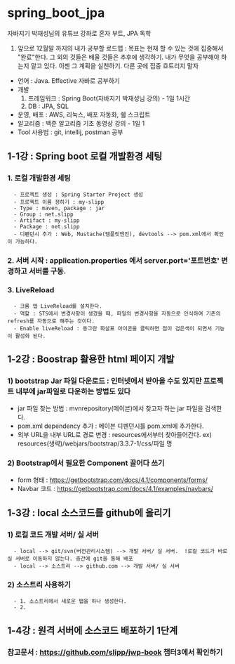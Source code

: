 # spring_boot_jpa
자바지기 박재성님의 유튜브 강좌로 혼자 부트, JPA 독학

1) 앞으로 12월말 까지의 내가 공부할 로드맵 : 목표는 현재 할 수 있는 것에 집중해서 "완료"한다. 그 외의 것들은 배울 것들은 추후에 생각하기.
   내가 무엇을 공부해야 하는지 알고 있다. 이젠 그 계획을 실천하기. 다른 곳에 집중 흐트리지 말자
 - 언어 : Java. Effective 자바로 공부하기
 - 개발
   1) 프레임워크 : Spring Boot(자바지기 박재성님 강의)  - 1일 1시간
   2) DB : JPA, SQL
 - 운영, 배포 : AWS, 리눅스, 배포 자동화, 쉘 스크립트
 - 알고리즘 : 백준 알고리즘 기초 동영상 강의 - 1일 1
 - Tool 사용법 : git, intellij, postman 공부

## 1-1강 : Spring boot 로컬 개발환경 세팅
### 1. 로컬 개발환경 세팅
      - 프로젝트 생성 : Spring Starter Project 생성
      - 프로젝트 이름 정하기 : my-slipp
      - Type : maven, package : jar
      - Group : net.slipp
      - Artifact : my-slipp
      - Package : net.slipp
      - 디펜던시 추가 : Web, Mustache(템플릿엔진), devtools --> pom.xml에서 확인이 가능하다.
 
 ### 2. 서버 시작 : application.properties 에서 server.port='포트번호' 변경하고 서버를 구동.
 ### 3. LiveReload
      - 크롬 앱 LiveReload를 설치한다.
      - 역할 : STS에서 변경사항이 생겼을 때, 파일의 변경사항을 자동으로 인식하여 기존의 refresh를 자동으로 해주는 것이다.
      - Enable liveReload : 동그란 화살표 아이콘을 클릭하면 점이 검은색이 되면서 기능이 활성화 된다.


## 1-2강 : Boostrap 활용한 html 페이지 개발
### 1) bootstrap Jar 파일 다운로드 : 인터넷에서 받아올 수도 있지만 프로젝트 내부에 jar파일로 다운하는 방법도 있다
   - jar 파일 찾는 방법 : mvnrepository(메이븐)에서 찾고자 하는 jar 파일을 검색한다.
   - pom.xml dependency 추가 : 메이븐 디펜던시를 pom.xml에 추가한다.
   - 외부 URL을 내부 URL로 경로 변경 : resources에서부터 찾아들어간다.
    ex) resources(생략)/webjars/bootstrap/3.3.7-1/css/파일 명
    
### 2) Bootstrap에서 필요한 Component 끌어다 쓰기
  - form 형태 : https://getbootstrap.com/docs/4.1/components/forms/
  - Navbar 코드 : https://getbootstrap.com/docs/4.1/examples/navbars/
  
## 1-3강 : local 소스코드를 github에 올리기
### 1) 로컬 코드 개발 서버/ 실 서버
      - local --> git/svn(버전관리시스템) --> 개발 서버/ 실 서버.  !로컬 코드가 바로 실 서버로 이동하지 않는다. 중간에 git을 통해 배포
      - local --> 소스트리 --> github.com --> 개발 서버/ 실 서버

### 2) 소스트리 사용하기
      - 1. 소스트리에서 새로운 탭을 하나 생성한다.
      - 2. 
      
## 1-4강 : 원격 서버에 소스코드 배포하기 1단계
### 참고문서 : https://github.com/slipp/jwp-book  챕터3에서 확인하기
     
    
    

